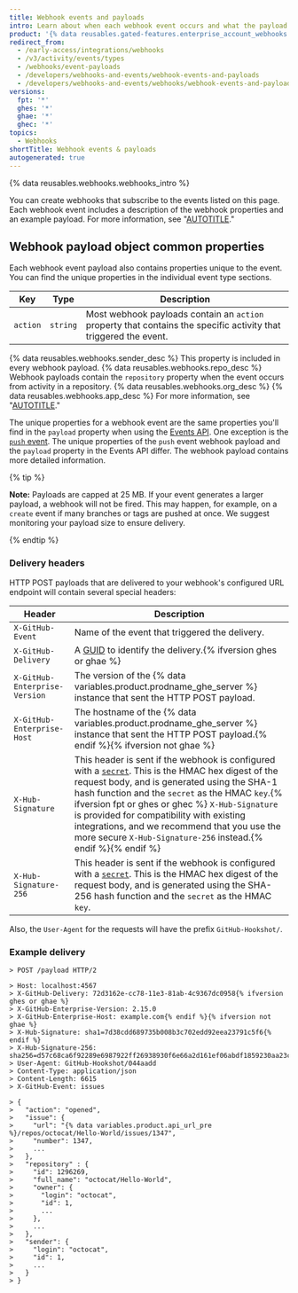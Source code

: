 ```yaml
---
title: Webhook events and payloads
intro: Learn about when each webhook event occurs and what the payload contains.
product: '{% data reusables.gated-features.enterprise_account_webhooks %}'
redirect_from:
  - /early-access/integrations/webhooks
  - /v3/activity/events/types
  - /webhooks/event-payloads
  - /developers/webhooks-and-events/webhook-events-and-payloads
  - /developers/webhooks-and-events/webhooks/webhook-events-and-payloads
versions:
  fpt: '*'
  ghes: '*'
  ghae: '*'
  ghec: '*'
topics:
  - Webhooks
shortTitle: Webhook events & payloads
autogenerated: true
---
```


{% data reusables.webhooks.webhooks_intro %}

You can create webhooks that subscribe to the events listed on this page. Each webhook event includes a description of the webhook properties and an example payload. For more information, see "[AUTOTITLE](/webhooks-and-events/webhooks/creating-webhooks)."

## Webhook payload object common properties

Each webhook event payload also contains properties unique to the event. You can find the unique properties in the individual event type sections.

Key | Type | Description
----|------|-------------
`action` | `string` | Most webhook payloads contain an `action` property that contains the specific activity that triggered the event.
{% data reusables.webhooks.sender_desc %} This property is included in every webhook payload.
{% data reusables.webhooks.repo_desc %} Webhook payloads contain the `repository` property when the event occurs from activity in a repository.
{% data reusables.webhooks.org_desc %}
{% data reusables.webhooks.app_desc %} For more information, see "[AUTOTITLE](/apps/creating-github-apps/creating-github-apps)."

The unique properties for a webhook event are the same properties you'll find in the `payload` property when using the [Events API](/rest/activity#events). One exception is the [`push` event](#push). The unique properties of the `push` event webhook payload and the `payload` property in the Events API differ. The webhook payload contains more detailed information.

{% tip %}

**Note:** Payloads are capped at 25 MB. If your event generates a larger payload, a webhook will not be fired. This may happen, for example, on a `create` event if many branches or tags are pushed at once. We suggest monitoring your payload size to ensure delivery.

{% endtip %}

### Delivery headers

HTTP POST payloads that are delivered to your webhook's configured URL endpoint will contain several special headers:

Header | Description
-------|-------------|
`X-GitHub-Event`| Name of the event that triggered the delivery.
`X-GitHub-Delivery`| A [GUID](http://en.wikipedia.org/wiki/Globally_unique_identifier) to identify the delivery.{% ifversion ghes or ghae %}
`X-GitHub-Enterprise-Version` | The version of the {% data variables.product.prodname_ghe_server %} instance that sent the HTTP POST payload.
`X-GitHub-Enterprise-Host` | The hostname of the {% data variables.product.prodname_ghe_server %} instance that sent the HTTP POST payload.{% endif %}{% ifversion not ghae %}
`X-Hub-Signature`| This header is sent if the webhook is configured with a [`secret`](/rest/repos#create-hook-config-params). This is the HMAC hex digest of the request body, and is generated using the SHA-1 hash function and the `secret` as the HMAC `key`.{% ifversion fpt or ghes or ghec %} `X-Hub-Signature` is provided for compatibility with existing integrations, and we recommend that you use the more secure `X-Hub-Signature-256` instead.{% endif %}{% endif %}
`X-Hub-Signature-256`| This header is sent if the webhook is configured with a [`secret`](/rest/repos#create-hook-config-params). This is the HMAC hex digest of the request body, and is generated using the SHA-256 hash function and the `secret` as the HMAC `key`.

Also, the `User-Agent` for the requests will have the prefix `GitHub-Hookshot/`.

### Example delivery

```shell
> POST /payload HTTP/2

> Host: localhost:4567
> X-GitHub-Delivery: 72d3162e-cc78-11e3-81ab-4c9367dc0958{% ifversion ghes or ghae %}
> X-GitHub-Enterprise-Version: 2.15.0
> X-GitHub-Enterprise-Host: example.com{% endif %}{% ifversion not ghae %}
> X-Hub-Signature: sha1=7d38cdd689735b008b3c702edd92eea23791c5f6{% endif %}
> X-Hub-Signature-256: sha256=d57c68ca6f92289e6987922ff26938930f6e66a2d161ef06abdf1859230aa23c
> User-Agent: GitHub-Hookshot/044aadd
> Content-Type: application/json
> Content-Length: 6615
> X-GitHub-Event: issues

> {
>   "action": "opened",
>   "issue": {
>     "url": "{% data variables.product.api_url_pre %}/repos/octocat/Hello-World/issues/1347",
>     "number": 1347,
>     ...
>   },
>   "repository" : {
>     "id": 1296269,
>     "full_name": "octocat/Hello-World",
>     "owner": {
>       "login": "octocat",
>       "id": 1,
>       ...
>     },
>     ...
>   },
>   "sender": {
>     "login": "octocat",
>     "id": 1,
>     ...
>   }
> }
```


<!-- Content after this section is automatically generated -->
